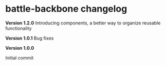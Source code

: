 # battle-backbone changelog

**Version 1.2.0**
Introducing components, a better way to organize reusable functionality

**Version 1.0.1**
Bug fixes

**Version 1.0.0**

Initial commit